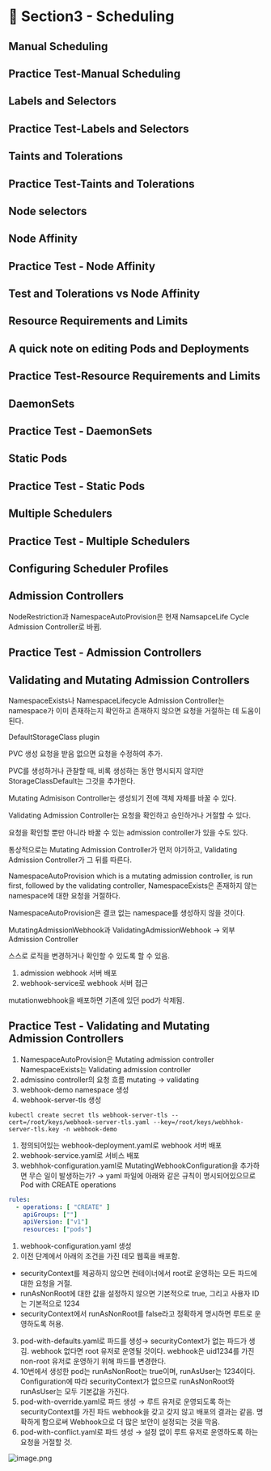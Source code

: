 # 🍨 Section3 - Scheduling

## Manual Scheduling


## Practice Test-Manual Scheduling


## Labels and Selectors


## Practice Test-Labels and Selectors


## Taints and Tolerations


## Practice Test-Taints and Tolerations


## Node selectors


## Node Affinity


## Practice Test - Node Affinity


## Test and Tolerations vs Node Affinity


## Resource Requirements and Limits


## A quick note on editing Pods and Deployments


## Practice Test-Resource Requirements and Limits


## DaemonSets


## Practice Test - DaemonSets


## Static Pods


## Practice Test - Static Pods


## Multiple Schedulers


## Practice Test - Multiple Schedulers


## Configuring Scheduler Profiles


## Admission Controllers


NodeRestriction과 NamespaceAutoProvision은 현재 NamsapceLife Cycle Admission Controller로 바뀜.


## Practice Test - Admission Controllers


## Validating and Mutating Admission Controllers


NamespaceExists나 NamespaceLifecycle Admission Controller는 namespace가 이미 존재하는지 확인하고 존재하지 않으면 요청을 거절하는 데 도움이 된다.


DefaultStorageClass plugin


PVC 생성 요청을 받음 없으면 요청을 수정하여 추가.


PVC를 생성하거나 관찰할 때, 비록 생성하는 동안 명시되지 않지만 StorageClassDefault는 그것을 추가한다.


Mutating Admisison Controller는 생성되기 전에 객체 자체를 바꿀 수 있다.


Validating Admission Controller는 요청을 확인하고 승인하거나 거절할 수 있다.


요청을 확인할 뿐만 아니라 바꿀 수 있는 admission controller가 있을 수도 있다.


통상적으로는 Mutating Admission Controller가 먼저 야기하고, Validating Admission Controller가 그 뒤를 따른다.


NamespaceAutoProvision which is a mutating admission controller, is run first, followed by the validating controller, NamespaceExists은 존재하지 않는 namespace에 대한 요청을 거절하다.


NamespaceAutoProvision은 결코 없는 namespace를 생성하지 않을 것이다.


MutatingAdmissionWebhook과 ValidatingAdmissionWebhook → 외부 Admission Controller


스스로 로직을 변경하거나 확인할 수 있도록 할 수 있음.

1. admission webhook 서버 배포
2. webhook-service로 webhook 서버 접근

mutationwebhook을 배포하면 기존에 있던 pod가 삭제됨.


## Practice Test - Validating and Mutating Admission Controllers

1. NamespaceAutoProvision은 Mutating admission controller
NamespaceExists는 Validating admission controller
2. admissino controller의 요청 흐름
mutating → validating
3. webhook-demo namespace 생성
4. webhook-server-tls 생성

```shell
kubectl create secret tls webhook-server-tls --cert=/root/keys/webhook-server-tls.yaml --key=/root/keys/webhhok-server-tls.key -n webhook-demo
```

1. 정의되어있는 webhook-deployment.yaml로 webhook 서버 배포
2. webhook-service.yaml로 서비스 배포
3. webhhok-configuration.yaml로 MutatingWebhookConfiguration을 추가하면 무슨 일이 발생하는가?
→ yaml 파일에 아래와 같은 규칙이 명시되어있으므로 Pod with CREATE operations

```yaml
rules:
  - operations: [ "CREATE" ]
    apiGroups: [""]
    apiVersion: ["v1"]
    resources: ["pods"]
```

1. webhook-configuration.yaml 생성
2. 이전 단계에서 아래의 조건을 가진 데모 웹훅을 배포함.
- securityContext를 제공하지 않으면 컨테이너에서 root로 운영하는 모든 파드에 대한 요청을 거절.
- runAsNonRoot에 대한 값을 설정하지 않으면 기본적으로 true, 그리고 사용자 ID는 기본적으로 1234
- securityContext에서 runAsNonRoot를 false라고 정확하게 명시하면 루트로 운영하도록 허용.
3. pod-with-defaults.yaml로 파드를 생성→ securityContext가 없는 파드가 생김.
webhook 없다면 root 유저로 운영될 것이다. webhook은 uid1234를 가진 non-root 유저로 운영하기 위해 파드를 변경한다.
4. 10번에서 생성한 pod는 runAsNonRoot는 true이며, runAsUser는 1234이다.
Configuration에 따라 securityContext가 없으므로 runAsNonRoot와 runAsUser는 모두 기본값을 가진다.
5. pod-with-override.yaml로 파드 생성 → 루트 유저로 운영되도록 하는 securityContext를 가진 파드
webhook을 갖고 갖지 않고 배포의 결과는 같음.
명확하게 함으로써 Webhook으로 더 많은 보안이 설정되는 것을 막음.
6. pod-with-conflict.yaml로 파드 생성 → 
설정 없이 루트 유저로 운영하도록 하는 요청을 거절할 것.

![image.png](https://prod-files-secure.s3.us-west-2.amazonaws.com/b2ea2032-00e9-4883-a13b-cb03cf5b2334/501c3b54-0de4-44d6-afe6-eca0c6373e4f/image.png?X-Amz-Algorithm=AWS4-HMAC-SHA256&X-Amz-Content-Sha256=UNSIGNED-PAYLOAD&X-Amz-Credential=ASIAZI2LB466UBTY4E5Q%2F20250421%2Fus-west-2%2Fs3%2Faws4_request&X-Amz-Date=20250421T140841Z&X-Amz-Expires=3600&X-Amz-Security-Token=IQoJb3JpZ2luX2VjEDYaCXVzLXdlc3QtMiJIMEYCIQClIvk83XjVcPhMWj8ncLjB3Z8ESgnLZkHHo1KaKd6fFQIhAJZ83YIfOOwwvU%2BQuPahrbSb2gtGmhNr%2FOk0XCb%2BajZnKogECL%2F%2F%2F%2F%2F%2F%2F%2F%2F%2F%2FwEQABoMNjM3NDIzMTgzODA1IgxFgkBPf8fZHnleETEq3APlazRzCQfirPHTPKaFf1Oi6%2BZC0zMRrGFJCjyv52HUtWbbe0qK1seRtoBCfrp02MC6FVhq36z3jJeHl%2FawA14vvSLENEkCscZlWuRyyrXRsX8DdT4nuZGeqbqocpyyylgS4YwntZsRL30B7Bi1XfTSkE1cPWhH3bACPuQ4pAVFpdEPApsq8UGOlFiL4xDyHnkQkfggbMhdNzxAiXuIgwGtZub%2BX75CXIuimdmI9inTt2hvx7Xj0vw4JXzbvECxf9NbIcS%2Fp1Gw%2FyCpgnAVvGRzIeTqC6mGofaUhgSDkzTYuqEqgT56vujWJGtBW4I0E5CVSRBVougMtmqy6z%2FPlDsvcEKGgU3ovAToWsfmTOKtoohTqiO8iQWP9MnjatML16c9jnd%2B5gvkGlR%2B5A1BSlFi82RqZX1goGsbBvSILPifpkiQomupgwkojptRKNYa65DrW3Edk2bnkeWGewLK7EBU%2FvVraJUITt3tXIPw7nbCUZG87jGBQWbwk7mVV02nToMvUnlewY65MDDIwt8h9onYd5dp%2Bc3%2B7nfBqLjavPSkFF%2Fv6WCUVIR4yaFtxbxv55q%2BMghkDYuzCGqaP1PWd5WL%2FXVzEYvpbgs5IfZQOnoEE4EvhbRYTK0W8a8U0TDSoZnABjqkAdrBKi%2FYV17JBhXcA%2F2PfMqGymPVd%2BtludTCF0KxgD6qqoZJ%2BoeIHqDrtJzk%2F74R1Vl4ofL8Y7WmEt9zm9nbNsUVmsaS%2B9jXOHTByAoLVSKJCTSPmzzdqZ2eB%2Bs6CCmXuukk3bpZm4%2BhoNAC9M4O%2Br3itmvgeSrtUj93jtdAj3kYBExUurTqyVK1iaRw9BrxJGvsGVcfNSLSN5hOAF94GK0Aa4hY&X-Amz-Signature=cc51cde903898e6b56e342bddd31516b6abb26f291e68524bfcd1dc30347df46&X-Amz-SignedHeaders=host&x-id=GetObject)

